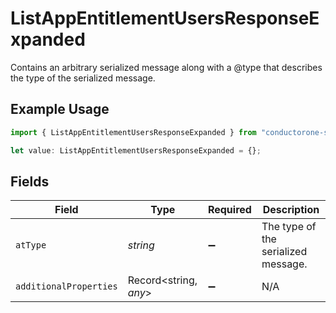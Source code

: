 # ListAppEntitlementUsersResponseExpanded

Contains an arbitrary serialized message along with a @type that describes the type of the serialized message.

## Example Usage

```typescript
import { ListAppEntitlementUsersResponseExpanded } from "conductorone-sdk-typescript/sdk/models/shared";

let value: ListAppEntitlementUsersResponseExpanded = {};
```

## Fields

| Field                               | Type                                | Required                            | Description                         |
| ----------------------------------- | ----------------------------------- | ----------------------------------- | ----------------------------------- |
| `atType`                            | *string*                            | :heavy_minus_sign:                  | The type of the serialized message. |
| `additionalProperties`              | Record<string, *any*>               | :heavy_minus_sign:                  | N/A                                 |